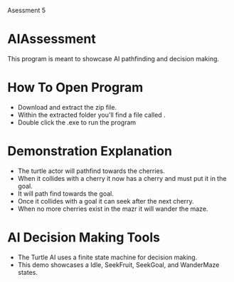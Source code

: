 Asessment 5

# AIAssessment
This program is meant to showcase AI pathfinding and decision making.

# How To Open Program
* Download and extract the  zip file.
* Within the extracted folder you'll find a file called .
* Double click the .exe to run the program
# Demonstration Explanation 
* The turtle actor will pathfind towards the cherries.
* When it collides with a cherry it now has a cherry and must put it in the goal.
* It will path find towards the goal.
* Once it collides with a goal it can seek after the next cherry.
* When no more cherries exist in the mazr it will wander the maze.
# AI Decision Making Tools
* The Turtle AI uses a finite state machine for decision making.
* This demo showcases a Idle, SeekFruit, SeekGoal, and WanderMaze states.
